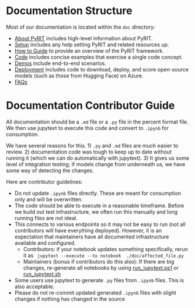 # Documentation Structure

Most of our documentation is located within the `doc` directory:

- [About PyRIT](./about_pyrit.md) includes high-level information about PyRIT.
- [Setup](./setup/) includes any help setting PyRIT and related resources up.
- [How to Guide](./how_to_guide.ipynb) to provide an overview of the PyRIT framework.
- [Code](./code) includes concise examples that exercise a single code concept.
- [Demos](./demo) include end-to-end scenarios.
- [Deployment](./deployment/) includes code to download, deploy, and score open-source models (such as those from Hugging Face) on Azure.
- [FAQs](./faqs.md)

# Documentation Contributor Guide

All documentation should be a `.md` file or a `.py` file in the percent format file. We then use jupytext to execute this code and convert to `.ipynb` for consumption.

We have several reasons for this. 1) `.py` and `.md` files are much easier to review. 2) documentation code was tough to keep up to date without running it (which we can do automatically with jupytext). 3) It gives us some level of integration testing; if models change from underneath us, we have some way of detecting the changes.

Here are contributor guidelines:

- Do not update `.ipynb` files directly. These are meant for consumption only and will be overwritten.
- The code should be able to execute in a reasonable timeframe. Before we build out test infrastructure, we often run this manually and long running files are not ideal.
- This connects to various endpoints so it may not be easy to run (not all contributors will have everything deployed). However, it is an expectation that maintainers have all documented infrastructure available and configured.
  - Contributors: if your notebook updates something specifically, rerun it as ` jupytext --execute --to notebook  ./doc/affected_file.py`
  - Maintainers (bonus if contributors do this also): If there are big changes, re-generate all notebooks by using [run_jupytext.ps1](./run_jupytext.ps1) or [run_jupytext.sh](./run_jupytext.sh)
- Some users use jupytext to generate `.py` files from `.ipynb` files. This is also acceptable.
- Please do not re-commit updated generated `.ipynb` files with slight changes if nothing has changed in the source